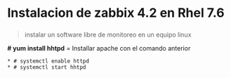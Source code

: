 # Instalacion de zabbix 4.2 en Rhel 7.6 <h5>

> instalar un software libre de monitoreo en un equipo linux

__# yum install hhtpd__ =  Installar apache con el comando anterior
    
    * # systemctl enable httpd 
    * # systemctl start hhtpd

